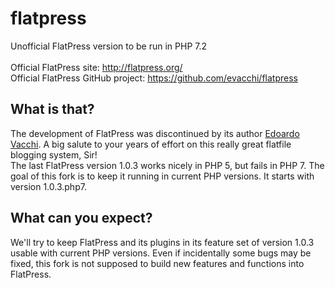 # flatpress
Unofficial FlatPress version to be run in PHP 7.2<br>
<br>
Official FlatPress site: http://flatpress.org/<br>
Official FlatPress GitHub project: https://github.com/evacchi/flatpress

## What is that?
The development of FlatPress was discontinued by its author [Edoardo Vacchi](https://github.com/evacchi/). A big salute to your years of effort on this really great flatfile blogging system, Sir!<br>
The last FlatPress version 1.0.3 works nicely in PHP 5, but fails in PHP 7. The goal of this fork is to keep it running in current PHP versions. It starts with version 1.0.3.php7.

## What can you expect?
We'll try to keep FlatPress and its plugins in its feature set of version 1.0.3 usable with current PHP versions. Even if incidentally some bugs may be fixed, this fork is not supposed to build new features and functions into FlatPress.
